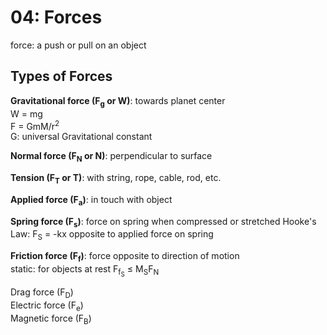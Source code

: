 # 04: Forces

force: a push or pull on an object

## Types of Forces 

**Gravitational force (F<sub>g</sub> or W)**: towards planet center   
W = mg  
F = GmM/r<sup>2</sup>   
G: universal Gravitational constant

**Normal force (F<sub>N</sub> or N)**: perpendicular to surface   

**Tension (F<sub>T</sub> or T)**: with string, rope, cable, rod, etc.  

**Applied force (F<sub>a</sub>)**: in touch with object

**Spring force (F<sub>s</sub>)**: force on spring when compressed or stretched
Hooke's Law: F<sub>S</sub> = -kx 
opposite to applied force on spring

**Friction force (F<sub>f</sub>)**: force opposite to direction of motion  
static: for objects at rest  F<sub>f<sub>S</sub></sub> &le; &Mu;<sub>S</sub>F<sub>N</sub>

Drag force (F<sub>D</sub>)  
Electric force (F<sub>e</sub>)  
Magnetic force (F<sub>B</sub>)  



